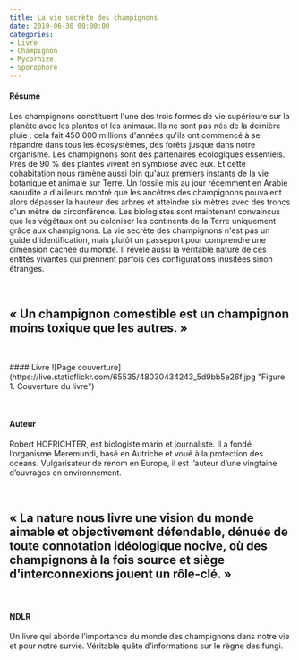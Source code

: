 ```yaml
---
title: La vie secrète des champignons
date: 2019-06-30 00:00:00
categories: 
- Livre
- Champignon
- Mycorhize
- Sporophore
---
```


#### Résumé
Les champignons constituent l'une des trois formes de vie supérieure sur la planète avec les plantes et les animaux. Ils ne sont pas nés de la dernière pluie : cela fait 450 000 millions d'années qu'ils ont commencé à se répandre dans tous les écosystèmes, des forêts jusque dans notre organisme. Les champignons sont des partenaires écologiques essentiels. Près de 90 % des plantes vivent en symbiose avec eux. Et cette cohabitation nous ramène aussi loin qu'aux premiers instants de la vie botanique et animale sur Terre. Un fossile mis au jour récemment en Arabie saoudite a d'ailleurs montré que les ancêtres des champignons pouvaient alors dépasser la hauteur des arbres et atteindre six mètres avec des troncs d'un mètre de circonférence. Les biologistes sont maintenant convaincus que les végétaux ont pu coloniser les continents de la Terre uniquement grâce aux champignons. La vie secrète des champignons n'est pas un guide d'identification, mais plutôt un passeport pour comprendre une dimension cachée du monde. Il révèle aussi la véritable nature de ces entités vivantes qui prennent parfois des configurations inusitées sinon étranges.
<p>&nbsp; </p>


## « Un champignon comestible est un champignon moins toxique que les autres. »


<p>&nbsp; </p>
#### Livre
![Page couverture](https://live.staticflickr.com/65535/48030434243_5d9bb5e26f.jpg "Figure 1. Couverture du livre")
<p>&nbsp; </p>


#### Auteur
Robert HOFRICHTER, est biologiste marin et journaliste. Il a fondé l’organisme Meremundi, basé en Autriche et voué à la protection des océans. Vulgarisateur de renom en Europe, il est l’auteur d’une vingtaine d’ouvrages en environnement.
<p>&nbsp; </p>


## « La nature nous livre une vision du monde aimable et objectivement défendable, dénuée de toute connotation idéologique nocive, où des champignons à la fois source et siège d'interconnexions jouent un rôle-clé. »
<p>&nbsp; </p>


#### NDLR
Un livre qui aborde l’importance du monde des champignons dans notre vie et pour notre survie. Véritable quête d’informations sur le règne des fungi.
